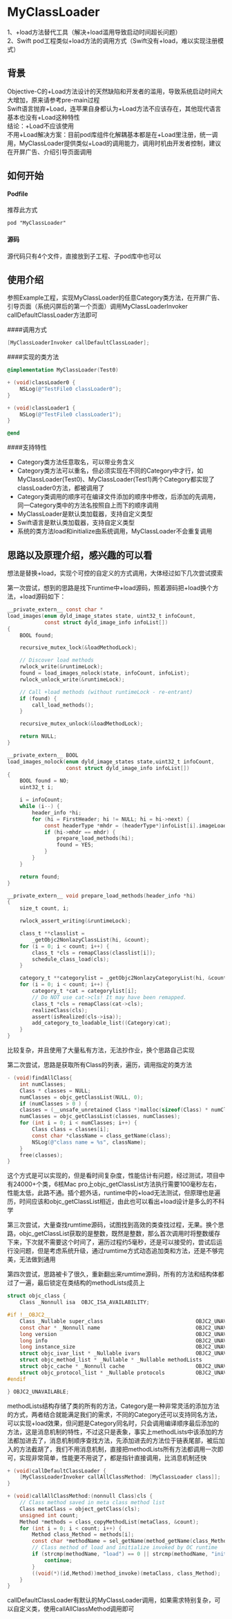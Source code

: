 # MyClassLoader
1、+load方法替代工具（解决+load滥用导致启动时间超长问题）<br>
2、Swift pod工程类似+load方法的调用方式（Swift没有+load，难以实现注册模式）<br>

## 背景
Objective-C的+Load方法设计的天然缺陷和开发者的滥用，导致系统启动时间大大增加，原来请参考pre-main过程<br>
Swift语言抛弃+Load，连苹果自身都认为+Load方法不应该存在，其他现代语言基本也没有+Load这种特性<br>
结论：+Load不应该使用<br>
不用+Load解决方案：目前pod库组件化解耦基本都是在+Load里注册，统一调用，MyClassLoader提供类似+Load的调用能力，调用时机由开发者控制，建议在开屏广告、介绍引导页面调用<br>

## 如何开始

#### Podfile
推荐此方式
```
pod "MyClassLoader"
```
#### 源码
源代码只有4个文件，直接放到子工程、子pod库中也可以

## 使用介绍
参照Example工程，实现MyClassLoader的任意Category类方法，在开屏广告、引导页面（系统闪屏后的第一个页面）调用MyClassLoaderInvoker callDefaultClassLoader方法即可

####调用方式
```objective-c
[MyClassLoaderInvoker callDefaultClassLoader];
```

####实现的类方法
```objective-c
@implementation MyClassLoader(Test0)

+ (void)classLoader0 {
    NSLog(@"TestFile0 classLoader0");
}

+ (void)classLoader1 {
    NSLog(@"TestFile0 classLoader1");
}

@end
```

####支持特性
- Category类方法任意取名，可以带业务含义
- Category类方法可以重名，但必须实现在不同的Category中才行，如MyClassLoader(Test0)、MyClassLoader(Test1)两个Category都实现了classLoader0方法，都被调用了
- Category类调用的顺序可在编译文件添加的顺序中修改，后添加的先调用，同一Category类中的方法名按照自上而下的顺序调用
- MyClassLoader是默认类加载器，支持自定义类型
- Swift语言是默认类加载器，支持自定义类型
- 系统的类方法load和initialize由系统调用，MyClassLoader不会重复调用

## 思路以及原理介绍，感兴趣的可以看
想法是替换+load，实现个可控的自定义的方式调用，大体经过如下几次尝试摸索

第一次尝试，想到的思路是找下runtime中+load源码，照着源码把+load换个方法，+load源码如下：

```objective-c
__private_extern__ const char *
load_images(enum dyld_image_states state, uint32_t infoCount,
            const struct dyld_image_info infoList[])
{
    BOOL found;

    recursive_mutex_lock(&loadMethodLock);

    // Discover load methods
    rwlock_write(&runtimeLock);
    found = load_images_nolock(state, infoCount, infoList);
    rwlock_unlock_write(&runtimeLock);

    // Call +load methods (without runtimeLock - re-entrant)
    if (found) {
        call_load_methods();
    }

    recursive_mutex_unlock(&loadMethodLock);

    return NULL;
}
```
```objective-c
__private_extern__ BOOL 
load_images_nolock(enum dyld_image_states state,uint32_t infoCount,
                   const struct dyld_image_info infoList[])
{
    BOOL found = NO;
    uint32_t i;

    i = infoCount;
    while (i--) {
        header_info *hi;
        for (hi = FirstHeader; hi != NULL; hi = hi->next) {
            const headerType *mhdr = (headerType*)infoList[i].imageLoadAddress;
            if (hi->mhdr == mhdr) {
                prepare_load_methods(hi);
                found = YES;
            }
        }
    }

    return found;
}
```
```objective-c
__private_extern__ void prepare_load_methods(header_info *hi)
{
    size_t count, i;

    rwlock_assert_writing(&runtimeLock);

    class_t **classlist = 
        _getObjc2NonlazyClassList(hi, &count);
    for (i = 0; i < count; i++) {
        class_t *cls = remapClass(classlist[i]);
        schedule_class_load(cls);
    }

    category_t **categorylist = _getObjc2NonlazyCategoryList(hi, &count);
    for (i = 0; i < count; i++) {
        category_t *cat = categorylist[i];
        // Do NOT use cat->cls! It may have been remapped.
        class_t *cls = remapClass(cat->cls);
        realizeClass(cls);
        assert(isRealized(cls->isa));
        add_category_to_loadable_list((Category)cat);
    }
}
```
比较复杂，并且使用了大量私有方法，无法抄作业，换个思路自己实现

第二次尝试，思路是获取所有Class的列表，遍历，调用指定的类方法

```objective-c
- (void)findAllClass{
	int numClasses;
    Class * classes = NULL;
	numClasses = objc_getClassList(NULL, 0);
	if (numClasses > 0 ) {
	classes = (__unsafe_unretained Class *)malloc(sizeof(Class) * numClasses);
	numClasses = objc_getClassList(classes, numClasses);
	for (int i = 0; i < numClasses; i++) {
		Class class = classes[i];
		const char *className = class_getName(class);
		NSLog(@"class name = %s", className);
	}
	free(classes);
}
```
这个方式是可以实现的，但是看时间复杂度，性能估计有问题，经过测试，项目中有24000+个类，6核Mac pro上objc_getClassList方法执行需要100毫秒左右，性能太低，此路不通。插个题外话，runtime中的+load无法测试，但原理也是遍历，时间应该和objc_getClassList相近，由此也可以看出+load设计是多么的不科学

第三次尝试，大量查找rumtime源码，试图找到高效的类查找过程，无果。换个思路，objc_getClassList获取的是整数，既然是整数，那么首次调用时将整数缓存下来，下次就不需要这个时间了，遍历过程约5毫秒，还是可以接受的，尝试后运行没问题，但是考虑系统升级，通过rumtime方式动态追加类和方法，还是不够完美，无法做到通用

第四次尝试，思路被卡了很久，重新翻出来rumtime源码，所有的方法和结构体都过了一遍，最后锁定在类结构的methodLists成员上

```objective-c
struct objc_class {
    Class _Nonnull isa  OBJC_ISA_AVAILABILITY;

#if !__OBJC2__
    Class _Nullable super_class                              OBJC2_UNAVAILABLE;
    const char * _Nonnull name                               OBJC2_UNAVAILABLE;
    long version                                             OBJC2_UNAVAILABLE;
    long info                                                OBJC2_UNAVAILABLE;
    long instance_size                                       OBJC2_UNAVAILABLE;
    struct objc_ivar_list * _Nullable ivars                  OBJC2_UNAVAILABLE;
    struct objc_method_list * _Nullable * _Nullable methodLists                    OBJC2_UNAVAILABLE;
    struct objc_cache * _Nonnull cache                       OBJC2_UNAVAILABLE;
    struct objc_protocol_list * _Nullable protocols          OBJC2_UNAVAILABLE;
#endif

} OBJC2_UNAVAILABLE;
```

methodLists结构存储了类的所有的方法，Category是一种非常灵活的添加方法的方式，两者结合就能满足我们的需求，不同的Category还可以支持同名方法，可以实现+load效果，但问题是Category同名时，只会调用编译顺序最后添加的方法，这是消息机制的特性，不过这只是表象，事实上methodLists中该添加的方法都加进去了，消息机制顺序查找方法，先添加进去的方法位于链表尾部，被后加入的方法截胡了，我们不用消息机制，直接把methodLists所有方法都调用一次即可，实现非常简单，性能更不用说了，都是指针直接调用，比消息机制还快

```objective-c
+ (void)callDefaultClassLoader {
    [MyClassLoaderInvoker callAllClassMethod: [MyClassLoader class]];
}

+ (void)callAllClassMethod:(nonnull Class)cls {
    // Class method saved in meta class method list
    Class metaClass = object_getClass(cls);
    unsigned int count;
    Method *methods = class_copyMethodList(metaClass, &count);
    for (int i = 0; i < count; i++) {
        Method class_Method = methods[i];
        const char *methodName = sel_getName(method_getName(class_Method));
        // Class method of load and initialize invoked by OC runtime
        if (strcmp(methodName, "load") == 0 || strcmp(methodName, "initialize") == 0) {
            continue;
        }
        ((void(*)(id,Method))method_invoke)(metaClass, class_Method);
    }
}
```

callDefaultClassLoader有默认的MyClassLoader调用，如果需求特别复杂，可以自定义类，使用callAllClassMethod调用即可